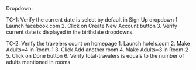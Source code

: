 Dropdown:

TC-1: Verify the current date is select by default in Sign Up dropdown
      1. Launch facebook.com 
      2. Click on Create New Account button
      3. Verify current date is displayed in the birthdate dropdowns.
      
TC-2: Verify the travelers count on homepage
      1. Launch hotels.com 
      2. Make Adults=4 in Room-1
      3. Click Add another room
      4. Make Adults=3 in Room-2
      5. Click on Done button
      6. Verify total-travalers is equals to the number of adults mentioned in rooms